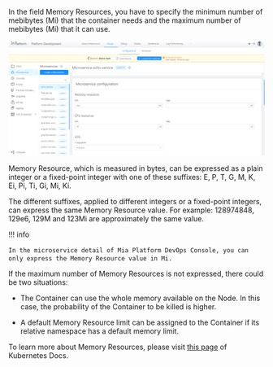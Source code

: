 In the field Memory Resources, you have to specify the minimum number of mebibytes (Mi) that the container needs and the maximum number of mebibytes (Mi) that it can use.

![memory-resources](img/memory-resources.png)

Memory Resource, which is measured in bytes, can be expressed as a plain integer or a fixed-point integer with one of these suffixes: E, P, T, G, M, K, Ei, Pi, Ti, Gi, Mi, Ki.

The different suffixes, applied to different integers or a fixed-point integers, can express the same Memory Resource value. For example: 128974848, 129e6, 129M and 123Mi are approximately the same value.

!!! info
    
    In the microservice detail of Mia Platform DevOps Console, you can only express the Memory Resource value in Mi.

If the maximum number of Memory Resources is not expressed, there could be two situations:

* The Container can use the whole memory available on the Node. In this case, the probability of the Container to be killed is higher.

* A default Memory Resource limit can be assigned to the Container if its relative namespace has a default memory limit.

To learn more about Memory Resources, please visit [this page](https://kubernetes.io/docs/tasks/configure-pod-container/assign-memory-resource/#memory-units) of Kubernetes Docs.
